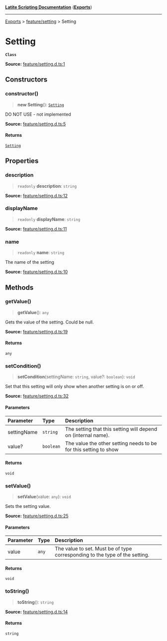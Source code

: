 [**Latite Scripting Documentation**](../../README.md) ([**Exports**](../../exports.md))

---

[Exports](../../exports.md) > [feature/setting](../index.md) > Setting

# Setting

**`Class`**

**Source:** [feature/setting.d.ts:1](https://github.com/LatiteScripting/latitescripting.github.io/blob/feb6a18/definitions/feature/setting.d.ts#L1)

## Constructors

### constructor()

> **new Setting**(): [`Setting`](class.Setting.md)

DO NOT USE - not implemented

**Source:** [feature/setting.d.ts:5](https://github.com/LatiteScripting/latitescripting.github.io/blob/feb6a18/definitions/feature/setting.d.ts#L5)

#### Returns

[`Setting`](class.Setting.md)

## Properties

### description

> `readonly` **description**: `string`

**Source:** [feature/setting.d.ts:12](https://github.com/LatiteScripting/latitescripting.github.io/blob/feb6a18/definitions/feature/setting.d.ts#L12)

### displayName

> `readonly` **displayName**: `string`

**Source:** [feature/setting.d.ts:11](https://github.com/LatiteScripting/latitescripting.github.io/blob/feb6a18/definitions/feature/setting.d.ts#L11)

### name

> `readonly` **name**: `string`

The name of the setting

**Source:** [feature/setting.d.ts:10](https://github.com/LatiteScripting/latitescripting.github.io/blob/feb6a18/definitions/feature/setting.d.ts#L10)

## Methods

### getValue()

> **getValue**(): `any`

Gets the value of the setting. Could be null.

**Source:** [feature/setting.d.ts:19](https://github.com/LatiteScripting/latitescripting.github.io/blob/feb6a18/definitions/feature/setting.d.ts#L19)

#### Returns

`any`

### setCondition()

> **setCondition**(settingName: `string`, value?: `boolean`): `void`

Set that this setting will only show when another setting is on or off.

**Source:** [feature/setting.d.ts:32](https://github.com/LatiteScripting/latitescripting.github.io/blob/feb6a18/definitions/feature/setting.d.ts#L32)

#### Parameters

| Parameter   | Type      | Description                                                      |
| :---------- | :-------- | :--------------------------------------------------------------- |
| settingName | `string`  | The setting that this setting will depend on (internal name).    |
| value?      | `boolean` | The value the other setting needs to be for this setting to show |

#### Returns

`void`

### setValue()

> **setValue**(value: `any`): `void`

Sets the setting value.

**Source:** [feature/setting.d.ts:25](https://github.com/LatiteScripting/latitescripting.github.io/blob/feb6a18/definitions/feature/setting.d.ts#L25)

#### Parameters

| Parameter | Type  | Description                                                                 |
| :-------- | :---- | :-------------------------------------------------------------------------- |
| value     | `any` | The value to set. Must be of type corresponding to the type of the setting. |

#### Returns

`void`

### toString()

> **toString**(): `string`

**Source:** [feature/setting.d.ts:14](https://github.com/LatiteScripting/latitescripting.github.io/blob/feb6a18/definitions/feature/setting.d.ts#L14)

#### Returns

`string`
